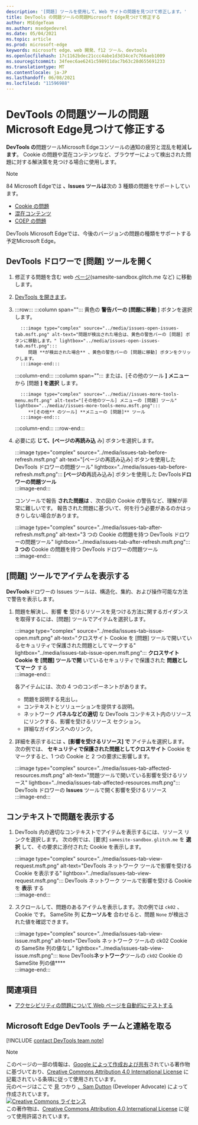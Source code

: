 ```yaml
---
description: '[問題] ツールを使用して、Web サイトの問題を見つけて修正します。'
title: DevTools の問題ツールの問題Microsoft Edge見つけて修正する
author: MSEdgeTeam
ms.author: msedgedevrel
ms.date: 05/04/2021
ms.topic: article
ms.prod: microsoft-edge
keywords: microsoft edge、web 開発、f12 ツール、devtools
ms.openlocfilehash: 17c1162bdec21ccc4abe1d3d34ce7c766aeb1009
ms.sourcegitcommit: 34feec6ae6241c598911dac7b63c28d655691233
ms.translationtype: MT
ms.contentlocale: ja-JP
ms.lasthandoff: 06/08/2021
ms.locfileid: "11596988"
---
```

<!-- Copyright Sam Dutton 

   Licensed under the Apache License, Version 2.0 (the "License");
   you may not use this file except in compliance with the License.
   You may obtain a copy of the License at

       https://www.apache.org/licenses/LICENSE-2.0

   Unless required by applicable law or agreed to in writing, software
   distributed under the License is distributed on an "AS IS" BASIS,
   WITHOUT WARRANTIES OR CONDITIONS OF ANY KIND, either express or implied.
   See the License for the specific language governing permissions and
   limitations under the License.  -->  
# <a name="find-and-fix-problems-with-the-microsoft-edge-devtools-issues-tool"></a>DevTools の問題ツールの問題Microsoft Edge見つけて修正する  

**DevTools の**問題ツールMicrosoft Edgeコンソールの通知の疲労と混乱を軽減**します**。  Cookie の問題や混在コンテンツなど、ブラウザーによって検出された問題に対する解決策を見つける場合に使用します。  

> [!NOTE]
> 84 Microsoft Edgeでは **、Issues ツールは**次の 3 種類の問題をサポートしています。  
> *   [Cookie の問題][MDNSameSiteCookies]  
> *   [混在コンテンツ][MDNMixedContent]  
> *   [COEP の問題][W3CCOEPSpec]
> 
> DevTools Microsoft Edgeでは、今後のバージョンの問題の種類をサポートする予定Microsoft Edge。  

## <a name="open-the-issues-tool-in-the-devtools-drawer"></a>DevTools ドロワーで [問題] ツールを開く  

1.  修正する問題を含む web [ページ][GlitchSamesiteSandbox](samesite-sandbox.glitch.me など) に移動します。  
1.  [DevTools を開きます][DevtoolsOpen]。  
1.  :::row:::
       :::column span="":::
          黄色の **警告バーの [問題に移動** ] ボタンを選択します。  
          
          :::image type="complex" source="../media/issues-open-issues-tab.msft.png" alt-text="問題が検出された場合は、黄色の警告バーの [問題] ボタンに移動します。" lightbox="../media/issues-open-issues-tab.msft.png":::
             問題 **が検出された場合** 、黄色の警告バーの [問題に移動] ボタンをクリックします。  
          :::image-end:::  
       :::column-end:::
       :::column span="":::
          または、[その他のツール **] メニュー** から [問題 **] を選択** します。  
          
          :::image type="complex" source="../media//issues-more-tools-menu.msft.png" alt-text="[その他のツール] メニューの [問題] ツール" lightbox="../media//issues-more-tools-menu.msft.png":::
             **[その他** のツール] **メニューの [問題]** ツール  
          :::image-end:::  
       :::column-end:::
    :::row-end:::
    
1.  必要に応 **じて、[ページの再読み込** み] ボタンを選択します。  
    
    :::image type="complex" source="../media/issues-tab-before-refresh.msft.png" alt-text="[ページの再読み込み] ボタンを使用した DevTools ドロワーの問題ツール" lightbox="../media/issues-tab-before-refresh.msft.png":::
       **[ページの**再読み込み] ボタンを使用した DevTools**ドロワーの問題ツール**  
    :::image-end:::  

    コンソールで報告 **された問題は** 、次の図の Cookie の警告など、理解が非常に難しいです。  報告された問題に基づいて、何を行う必要があるのかはっきりしない場合があります。  
    
    :::image type="complex" source="../media/issues-tab-after-refresh.msft.png" alt-text="3 つの Cookie の問題を持つ DevTools ドロワーの問題ツール" lightbox="../media/issues-tab-after-refresh.msft.png":::
       **3 つの** Cookie の問題を持つ DevTools ドロワーの問題ツール  
    :::image-end:::  
    
## <a name="view-items-in-the-issues-tool"></a>[問題] ツールでアイテムを表示する  

**DevTools**ドロワーの Issues ツールは、構造化、集約、および操作可能な方法で警告を表示します。  

1.  問題を解決し、影響 **を** 受けるリソースを見つける方法に関するガイダンスを取得するには、[問題] ツールでアイテムを選択します。  
    
    :::image type="complex" source="../media/issues-tab-issue-open.msft.png" alt-text="クロスサイト Cookie を [問題] ツールで開いているセキュリティで保護された問題としてマークする" lightbox="../media/issues-tab-issue-open.msft.png":::
       **クロスサイト Cookie を [問題] ツールで開** いているセキュリティで保護された **問題としてマーク** する  
    :::image-end:::  
    
    各アイテムには、次の 4 つのコンポーネントがあります。  
    
    *   問題を説明する見出し。  
    *   コンテキストとソリューションを提供する説明。  
    *   ネットワーク **パネルなどの適切** な DevTools コンテキスト内のリソースにリンクする、影響を受けるリソース セクション。  
    *   詳細なガイダンスへのリンク。  
    
1.  詳細を表示するには **、[影響を受けるリソース] で** アイテムを選択します。  次の例では、 **セキュリティで保護された問題としてクロスサイト** Cookie をマークすると、1 つの Cookie と 2 つの要求に影響します。  
    
    :::image type="complex" source="../media/issues-tab-affected-resources.msft.png" alt-text="問題ツールで開いている影響を受けるリソース" lightbox="../media/issues-tab-affected-resources.msft.png":::
       DevTools ドロワーの **Issues** ツールで開く影響を受けるリソース  
    :::image-end:::  
    
## <a name="view-issues-in-context"></a>コンテキストで問題を表示する  

1.  DevTools 内の適切なコンテキストでアイテムを表示するには、リソース リンクを選択します。  次の例では、[要求] `samesite-sandbox.glitch.me` を **選択** して、その要求に添付された Cookie を表示します。  
    
    :::image type="complex" source="../media/issues-tab-view-request.msft.png" alt-text="DevTools ネットワーク ツールで影響を受ける Cookie を表示する" lightbox="../media/issues-tab-view-request.msft.png":::
       DevTools ネットワーク ツールで影響を受ける Cookie を **表示** する  
    :::image-end:::  

1.  スクロールして、問題のあるアイテムを表示します。次の例では `ck02` 、Cookie です。  SameSite 列 **にカーソルを** 合わせると、問題 `None` が検出された値を確認できます。  
    
    :::image type="complex" source="../media/issues-tab-view-issue.msft.png" alt-text="DevTools ネットワーク ツールの ck02 Cookie の SameSite 列の値なし" lightbox="../media/issues-tab-view-issue.msft.png":::
       `None` DevTools**ネットワーク**ツールの `ck02` Cookie の SameSite 列の値****  
    :::image-end:::  


## <a name="see-also"></a>関連項目

* [アクセシビリティの問題について Web ページを自動的にテストする](../accessibility/test-issues-tool.md)


## <a name="getting-in-touch-with-the-microsoft-edge-devtools-team"></a>Microsoft Edge DevTools チームと連絡を取る  

[!INCLUDE [contact DevTools team note](../includes/contact-devtools-team-note.md)]  

<!-- links -->  

[DevtoolsOpen]: ../open/index.md "Microsoft Edge DevTools を開く | Microsoft Docs"  

[GlitchSamesiteSandbox]: https://samesite-sandbox.glitch.me "SameSite Cookie のテスト|Glitch"  

[MDNSameSiteCookies]: https://developer.mozilla.org/docs/Web/HTTP/Headers/Set-Cookie/SameSite "SameSite cookie |MDN"  
[MDNMixedContent]: https://developer.mozilla.org/docs/Web/Security/Mixed_content "混在コンテンツ |MDN"  

[W3CCOEPSpec]: https://wicg.github.io/cross-origin-embedder-policy "クロスオリジン エンベダー ポリシー |Web インキュベーター Community グループ"  

> [!NOTE]
> このページの一部の情報は、[Google によって作成および共有][GoogleSitePolicies]されている著作物に基づいており、[Creative Commons Attribution 4.0 International License][CCA4IL] に記載されている条項に従って使用されています。  
> 元のページはここで [見](https://developers.google.com/web/tools/chrome-devtools/issues/index) つかり [、Sam Dutton][SamDutton] \(Developer Advocate\) によって作成されています。  
[![Creative Commons ライセンス][CCby4Image]][CCA4IL]  
この著作物は、[Creative Commons Attribution 4.0 International License][CCA4IL] に従って使用許諾されています。  

[CCA4IL]: https://creativecommons.org/licenses/by/4.0  
[CCby4Image]: https://i.creativecommons.org/l/by/4.0/88x31.png  
[GoogleSitePolicies]: https://developers.google.com/terms/site-policies  
[KayceBasques]: https://developers.google.com/web/resources/contributors#kayce-basques  
[SamDutton]: https://developers.google.com/web/resources/contributors#sam-dutton  
